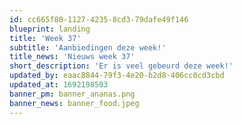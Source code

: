 ```yaml
---
id: cc665f80-1127-4235-8cd3-79dafe49f146
blueprint: landing
title: 'Week 37'
subtitle: 'Aanbiedingen deze week!'
title_news: 'Nieuws week 37'
short_description: 'Er is veel gebeurd deze week!'
updated_by: eaac8844-79f3-4e20-b2d8-406cc0cd3cbd
updated_at: 1692198503
banner_pm: banner_ananas.png
banner_news: banner_food.jpeg
---
```

